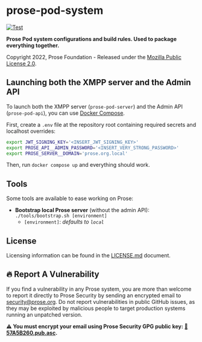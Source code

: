 # prose-pod-system

[![Test](https://github.com/prose-im/prose-pod-system/actions/workflows/test.yml/badge.svg?branch=master)](https://github.com/prose-im/prose-pod-system/actions/workflows/test.yml)

**Prose Pod system configurations and build rules. Used to package everything together.**

Copyright 2022, Prose Foundation - Released under the [Mozilla Public License 2.0](./LICENSE.md).

## Launching both the XMPP server and the Admin API

To launch both the XMPP server (`prose-pod-server`) and the Admin API (`prose-pod-api`), you can use [Docker Compose](https://docs.docker.com/compose/).

First, create a `.env` file at the repository root containing required secrets and localhost overrides:

```bash
export JWT_SIGNING_KEY='<INSERT_JWT_SIGNING_KEY>'
export PROSE_API__ADMIN_PASSWORD='<INSERT_VERY_STRONG_PASSWORD>'
export PROSE_SERVER__DOMAIN='prose.org.local'
```

Then, run `docker compose up` and everything should work.

## Tools

Some tools are available to ease working on Prose:

- **Bootstrap local Prose server** (without the admin API): `./tools/bootstrap.sh [environment]`
  - `[environment]`: _defaults to `local`_

## License

Licensing information can be found in the [LICENSE.md](./LICENSE.md) document.

## :fire: Report A Vulnerability

If you find a vulnerability in any Prose system, you are more than welcome to report it directly to Prose Security by sending an encrypted email to [security@prose.org](mailto:security@prose.org). Do not report vulnerabilities in public GitHub issues, as they may be exploited by malicious people to target production systems running an unpatched version.

**:warning: You must encrypt your email using Prose Security GPG public key: [:key:57A5B260.pub.asc](https://files.prose.org/public/keys/gpg/57A5B260.pub.asc).**
